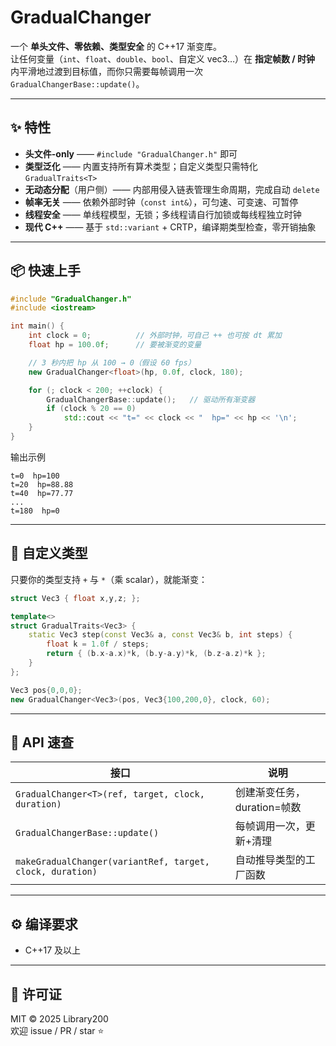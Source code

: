 # GradualChanger

一个 **单头文件、零依赖、类型安全** 的 C++17 渐变库。  
让任何变量（`int`、`float`、`double`、`bool`、自定义 vec3…）在 **指定帧数 / 时钟** 内平滑地过渡到目标值，而你只需要每帧调用一次 `GradualChangerBase::update()`。

---

## ✨ 特性

- **头文件-only** —— `#include "GradualChanger.h"` 即可  
- **类型泛化** —— 内置支持所有算术类型；自定义类型只需特化 `GradualTraits<T>`  
- **无动态分配**（用户侧）—— 内部用侵入链表管理生命周期，完成自动 `delete`  
- **帧率无关** —— 依赖外部时钟（`const int&`），可匀速、可变速、可暂停  
- **线程安全** —— 单线程模型，无锁；多线程请自行加锁或每线程独立时钟  
- **现代 C++** —— 基于 `std::variant` + CRTP，编译期类型检查，零开销抽象

---

## 📦 快速上手

```cpp
#include "GradualChanger.h"
#include <iostream>

int main() {
    int clock = 0;          // 外部时钟，可自己 ++ 也可按 dt 累加
    float hp = 100.0f;      // 要被渐变的变量

    // 3 秒内把 hp 从 100 → 0（假设 60 fps）
    new GradualChanger<float>(hp, 0.0f, clock, 180);

    for (; clock < 200; ++clock) {
        GradualChangerBase::update();   // 驱动所有渐变器
        if (clock % 20 == 0)
            std::cout << "t=" << clock << "  hp=" << hp << '\n';
    }
}
```

输出示例  
```
t=0  hp=100
t=20  hp=88.88
t=40  hp=77.77
...
t=180  hp=0
```

---

## 🧩 自定义类型

只要你的类型支持 `+` 与 `*`（乘 scalar），就能渐变：

```cpp
struct Vec3 { float x,y,z; };

template<>
struct GradualTraits<Vec3> {
    static Vec3 step(const Vec3& a, const Vec3& b, int steps) {
        float k = 1.0f / steps;
        return { (b.x-a.x)*k, (b.y-a.y)*k, (b.z-a.z)*k };
    }
};

Vec3 pos{0,0,0};
new GradualChanger<Vec3>(pos, Vec3{100,200,0}, clock, 60);
```

---

## 🧪 API 速查

| 接口 | 说明 |
|---|---|
| `GradualChanger<T>(ref, target, clock, duration)` | 创建渐变任务，duration=帧数 |
| `GradualChangerBase::update()` | 每帧调用一次，更新+清理 |
| `makeGradualChanger(variantRef, target, clock, duration)` | 自动推导类型的工厂函数 |

---

## ⚙️ 编译要求

- C++17 及以上  

---

## 📄 许可证

MIT © 2025 Library200  
欢迎 issue / PR / star ⭐
